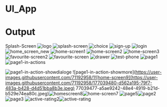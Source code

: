 # UI_App

# Output


Splash-Screen
![logo](https://user-images.githubusercontent.com/71192958/177039396-ce1ae81f-1b8e-40d0-abf4-84a74621d5ba.jpeg)
![splash-screen](https://user-images.githubusercontent.com/71192958/177039408-503f595d-fcb4-4e9f-b7ad-7e4ae275d6b9.jpeg)
![choice](https://user-images.githubusercontent.com/71192958/177039421-615d4eca-9449-4975-af58-fb20e8069954.jpeg)
![sign-up](https://user-images.githubusercontent.com/71192958/177039427-c1e1a739-7567-411d-b87e-4c4649e255c7.jpeg)
![login](https://user-images.githubusercontent.com/71192958/177039436-5ff7bc1f-a1b5-4d16-a5f5-41eb4b5a6207.jpeg)
![home_screen_new](https://user-images.githubusercontent.com/71192958/177039441-4f82313b-bb55-4ce5-9470-352e70acc814.jpeg)
![home-screen1](https://user-images.githubusercontent.com/71192958/177039445-c21c7043-479b-4b35-8ee2-b0f9aa5066f3.jpeg)
![home-screen2](https://user-images.githubusercontent.com/71192958/177039447-86827307-c730-45ee-b63e-004afbef7707.jpeg)
![home-screen3](https://user-images.githubusercontent.com/71192958/177039449-7ac049cc-d425-4630-9bf8-cb8e4754dfad.jpeg)
![favourite-screen2](https://user-images.githubusercontent.com/71192958/177039453-60b0deec-c6e5-4e71-9494-3984e5a80f9d.jpeg)
![favourite-screen](https://user-images.githubusercontent.com/71192958/177039455-32374cc4-db2a-44fe-b000-e727911de9d1.jpeg)
![drawer](https://user-images.githubusercontent.com/71192958/177039463-53730d49-10d2-4b01-b0e1-a990daf84886.jpeg)
![test-phone](https://user-images.githubusercontent.com/71192958/177039466-3e9ef3d2-cc83-414c-ab37-1ee58437666e.jpeg)
![page1](https://user-images.githubusercontent.com/71192958/177039469-ad3e68e3-baee-4dbd-9bdb-b193f16d29a2.jpeg)![page1-in-actions](https://user-images.githubusercontent.com/71192958/177039470-68a4824a-8dd1-4ee7-a342-b8341793b1a8.jpeg)

![page1-in-action-showdialoge](https://user-images.githubusercontent.com/71192958/177039475-6bcd1d1d-e8cf-479a-a297-f984e9d01a04.jpeg)
![page1-in-action-showmore](https://user-images.githubusercontent.com/71192958/1![home-screen9](https://user-images.githubusercontent.com/71192958/177039480-d562a195-79f7-483a-b428-d4d51bba8b3e.jpeg)
77039477-a5ae9242-48e4-4919-b21d-b529e74ea80c.jpeg)![homescreen8](https://user-images.githubusercontent.com/71192958/177039483-4870f070-5539-438e-82ea-5194f943606e.jpeg)![home-screen7](https://user-images.githubusercontent.com/71192958/177039485-db01dfe4-ab4c-4e6c-8844-2d235459cb0e.jpeg)
![page5](https://user-images.githubusercontent.com/71192958/177039491-33e310e2-6d6b-4168-b9fb-02fc4fa5715d.jpeg)![page2](https://user-images.githubusercontent.com/71192958/177039497-2e544e81-7ee9-4d1d-8bd9-1dad51bd5e41.jpeg)
![page3](https://user-images.githubusercontent.com/71192958/177039496-cce5821f-ca71-45be-8951-51cffd771fca.jpeg)
![active-rating2](https://user-images.githubusercontent.com/71192958/177039498-317669c9-e65d-4721-927c-f8c1b04d6ea2.jpeg)![active-rating](https://user-images.githubusercontent.com/71192958/177039500-32d3c0af-7a42-4685-949e-ccc48c47c0f5.jpeg)
